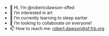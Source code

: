 - 👋 Hi, I’m @robertcdawson-sffed
- 👀 I’m interested in art
- 🌱 I’m currently learning to sleep earlier
- 💞️ I’m looking to collaborate on everyone!
- 📫 How to reach me: robert.dawson@sf.frb.org

<!---
robertcdawson-sffed/robertcdawson-sffed is a ✨ special ✨ repository because its `README.md` (this file) appears on your GitHub profile.
You can click the Preview link to take a look at your changes.
--->
